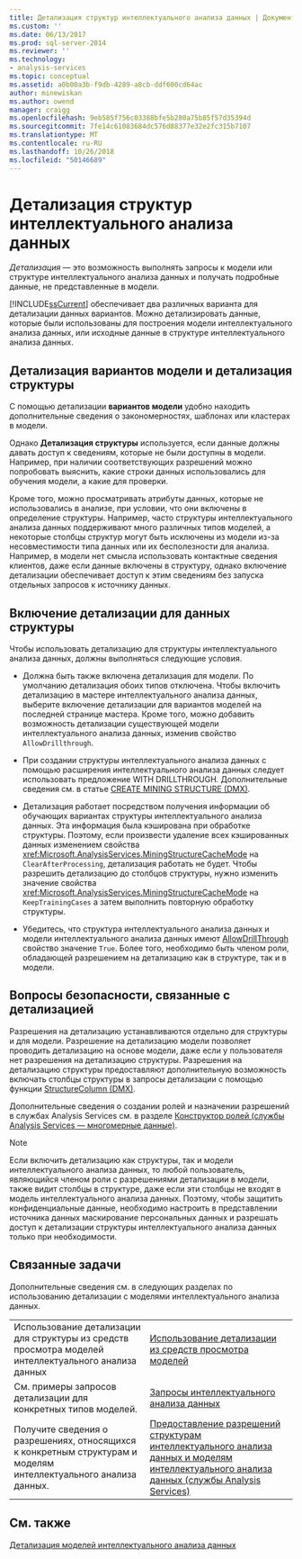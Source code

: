 ```yaml
---
title: Детализация структур интеллектуального анализа данных | Документация Майкрософт
ms.custom: ''
ms.date: 06/13/2017
ms.prod: sql-server-2014
ms.reviewer: ''
ms.technology:
- analysis-services
ms.topic: conceptual
ms.assetid: a0b00a3b-f9db-4289-a8cb-ddf600cd64ac
author: minewiskan
ms.author: owend
manager: craigg
ms.openlocfilehash: 9eb585f756c03388bfe5b280a75b85f57d35394d
ms.sourcegitcommit: 7fe14c61083684dc576d88377e32e2fc315b7107
ms.translationtype: MT
ms.contentlocale: ru-RU
ms.lasthandoff: 10/26/2018
ms.locfileid: "50146689"
---
```

# <a name="drillthrough-on-mining-structures"></a>Детализация структур интеллектуального анализа данных
  *Детализация* — это возможность выполнять запросы к модели или структуре интеллектуального анализа данных и получать подробные данные, не представленные в модели.  
  
 [!INCLUDE[ssCurrent](../../includes/sscurrent-md.md)] обеспечивает два различных варианта для детализации данных вариантов. Можно детализировать данные, которые были использованы для построения модели интеллектуального анализа данных, или исходные данные в структуре интеллектуального анализа данных.  
  
## <a name="drillthrough-to-model-cases-vs-drillthrough-to-structure"></a>Детализация вариантов модели и детализация структуры  
 С помощью детализации **вариантов модели** удобно находить дополнительные сведения о закономерностях, шаблонах или кластерах в модели.  
  
 Однако **Детализация структуры** используется, если данные должны давать доступ к сведениям, которые не были доступны в модели. Например, при наличии соответствующих разрешений можно попробовать выяснить, какие строки данных использовались для обучения модели, а какие для проверки.  
  
 Кроме того, можно просматривать атрибуты данных, которые не использовались в анализе, при условии, что они включены в определение структуры. Например, часто структуры интеллектуального анализа данных поддерживают много различных типов моделей, а некоторые столбцы структур могут быть исключены из модели из-за несовместимости типа данных или их бесполезности для анализа. Например, в модели нет смысла использовать контактные сведения клиентов, даже если данные включены в структуру, однако включение детализации обеспечивает доступ к этим сведениям без запуска отдельных запросов к источнику данных.  
  
## <a name="enabling-drillthrough-to-structure-data"></a>Включение детализации для данных структуры  
 Чтобы использовать детализацию для структуры интеллектуального анализа данных, должны выполняться следующие условия.  
  
-   Должна быть также включена детализация для модели. По умолчанию детализация обоих типов отключена. Чтобы включить детализацию в мастере интеллектуального анализа данных, выберите включение детализации для вариантов моделей на последней странице мастера. Кроме того, можно добавить возможность детализации существующей модели интеллектуального анализа данных, изменив свойство `AllowDrillthrough`.  
  
-   При создании структуры интеллектуального анализа данных с помощью расширения интеллектуального анализа данных следует использовать предложение WITH DRILLTHROUGH. Дополнительные сведения см. в статье [CREATE MINING STRUCTURE (DMX)](/sql/dmx/create-mining-structure-dmx).  
  
-   Детализация работает посредством получения информации об обучающих вариантах структуры интеллектуального анализа данных. Эта информация была кэширована при обработке структуры. Поэтому, если произвести удаление всех кэшированных данных изменением свойства <xref:Microsoft.AnalysisServices.MiningStructureCacheMode> на `ClearAfterProcessing`, детализация работать не будет. Чтобы разрешить детализацию до столбцов структуры, нужно изменить значение свойства <xref:Microsoft.AnalysisServices.MiningStructureCacheMode> на `KeepTrainingCases` а затем выполнить повторную обработку структуры.  
  
-   Убедитесь, что структура интеллектуального анализа данных и модели интеллектуального анализа данных имеют [AllowDrillThrough](https://docs.microsoft.com/bi-reference/assl/properties/allowdrillthrough-element-assl) свойство значение `True`. Более того, необходимо быть членом роли, обладающей разрешением на детализацию как в структуре, так и в модели.  
  
## <a name="security-issues-for-drillthrough"></a>Вопросы безопасности, связанные с детализацией  
 Разрешения на детализацию устанавливаются отдельно для структуры и для модели. Разрешение на детализацию модели позволяет проводить детализацию на основе модели, даже если у пользователя нет разрешения на детализацию структуры. Разрешения на детализацию структуры предоставляют дополнительную возможность включать столбцы структуры в запросы детализации с помощью функции [StructureColumn (DMX)](/sql/dmx/structurecolumn-dmx).  
  
 Дополнительные сведения о создании ролей и назначении разрешений в службах Analysis Services см. в разделе [Конструктор ролей (службы Analysis Services — многомерные данные)](https://msdn.microsoft.com/library/ms189696(v=sql.120).aspx).  
  
> [!NOTE]  
>  Если включить детализацию как структуры, так и модели интеллектуального анализа данных, то любой пользователь, являющийся членом роли с разрешениями детализации в модели, также видит столбцы в структуре, даже если эти столбцы не входят в модель интеллектуального анализа данных. Поэтому, чтобы защитить конфиденциальные данные, необходимо настроить в представлении источника данных маскирование персональных данных и разрешать доступ к детализации структуры интеллектуального анализа данных только при необходимости.  
  
## <a name="related-tasks"></a>Связанные задачи  
 Дополнительные сведения см. в следующих разделах по использованию детализации с моделями интеллектуального анализа данных.  
  
|||  
|-|-|  
|Использование детализации для структуры из средств просмотра моделей интеллектуального анализа данных|[Использование детализации из средств просмотра моделей](use-drillthrough-from-the-model-viewers.md)|  
|См. примеры запросов детализации для конкретных типов моделей.|[Запросы интеллектуального анализа данных](data-mining-queries.md)|  
|Получите сведения о разрешениях, относящихся к конкретным структурам и моделям интеллектуального анализа данных.|[Предоставление разрешений структурам интеллектуального анализа данных и моделям интеллектуального анализа данных (службы Analysis Services)](../multidimensional-models/grant-permissions-on-data-mining-structures-and-models-analysis-services.md)|  
  
## <a name="see-also"></a>См. также  
 [Детализация моделей интеллектуального анализа данных](drillthrough-on-mining-models.md)  
  
  
